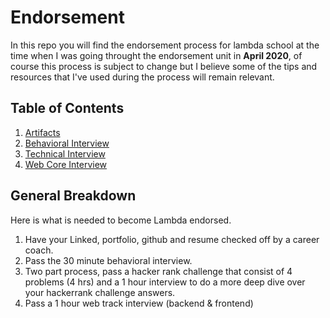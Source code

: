 # Endorsement

In this repo you will find the endorsement process for lambda school at the time when I was going throught the endorsement unit in **April 2020**, of course this process is subject to change but I believe some of the tips and resources that I've used during the process will remain relevant.

## Table of Contents

1. [Artifacts](/artifacts/index.md)
2. [Behavioral Interview](/Behaviortal_Interview/index.md)
3. [Technical Interview](/Technical_Interview/index.md)
4. [Web Core Interview](/Webcore_Interview/index.md)

## General Breakdown

Here is what is needed to become Lambda endorsed.

1. Have your Linked, portfolio, github and resume checked off by a career coach.
2. Pass the 30 minute behavioral interview.
3. Two part process, pass a hacker rank challenge that consist of 4 problems (4 hrs) and a 1 hour interview to do a more deep dive over your hackerrank challenge answers.
4. Pass a 1 hour web track interview (backend & frontend)
